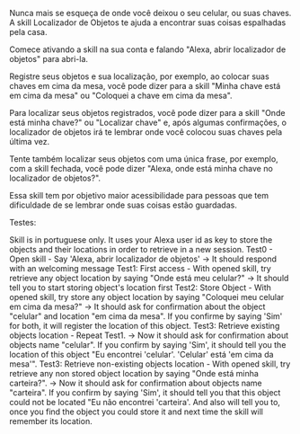 Nunca mais se esqueça de onde você deixou o seu celular, ou suas chaves. A skill Localizador de Objetos te ajuda a encontrar suas coisas espalhadas pela casa.

Comece ativando a skill na sua conta e falando "Alexa, abrir localizador de objetos" para abri-la.

Registre seus objetos e sua localização, por exemplo, ao colocar suas chaves em cima da mesa, você pode dizer para a skill "Minha chave está em cima da mesa" ou "Coloquei a chave em cima da mesa".

Para localizar seus objetos registrados, você pode dizer para a skill "Onde está minha chave?" ou "Localizar chave" e, após algumas confirmações, o localizador de objetos irá te lembrar onde você colocou suas chaves pela última vez.

Tente também localizar seus objetos com uma única frase, por exemplo, com a skill fechada, você pode dizer "Alexa, onde está minha chave no localizador de objetos?".

Essa skill tem por objetivo maior acessibilidade para pessoas que tem dificuldade de se lembrar onde suas coisas estão guardadas.




Testes:

Skill is in portuguese only. It uses your Alexa user id as key to store the objects and their locations in order to retrieve in a new session.
Test0 - Open skill - Say 'Alexa, abrir localizador de objetos'
-> It should respond with an welcoming message
Test1: First access - With opened skill, try retrieve any object location by saying "Onde está meu celular?"
-> It should tell you to start storing object's location first
Test2: Store Object - With opened skill, try store any object location by saying "Coloquei meu celular em cima da mesa?"
-> It should ask for confirmation about the object "celular" and location "em cima da mesa". If you confirme by saying 'Sim' for both, it will register the location of this object.
Test3: Retrieve existing objects location - Repeat Test1.
-> Now it should ask for confirmation about objects name "celular". If you confirm by saying 'Sim', it should tell you the location of this object "Eu encontrei 'celular'. 'Celular' está 'em cima da mesa'".
Test3: Retrieve non-existing objects location - With opened skill, try retrieve any non stored object location by saying "Onde está minha carteira?".
-> Now it should ask for confirmation about objects name "carteira". If you confirm by saying 'Sim', it should tell you that this object could not be located "Eu não encontrei 'carteira'. And also will tell you to, once you find the object you could store it and next time the skill will remember its location.
